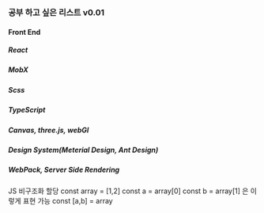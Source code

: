 ### 공부 하고 싶은 리스트 v0.01
#### Front End
##### React
##### MobX
##### Scss
##### TypeScript
##### Canvas, three.js, webGl
##### Design System(Meterial Design, Ant Design)
##### WebPack, Server Side Rendering   


JS 비구조화 할당
const array = [1,2]
const a = array[0]
const b = array[1]
은 이렇게 표현 가능
const [a,b] = array

